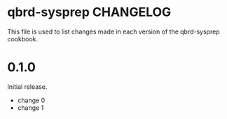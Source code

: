 # qbrd-sysprep CHANGELOG

This file is used to list changes made in each version of the qbrd-sysprep cookbook.

# 0.1.0

Initial release.

- change 0
- change 1

